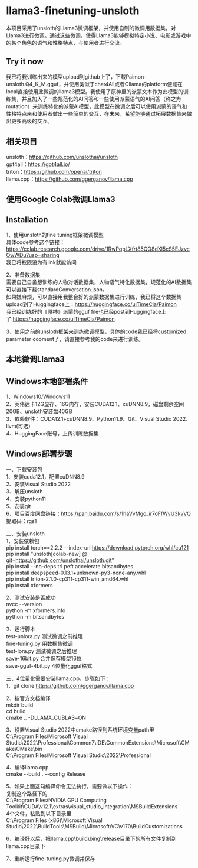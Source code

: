 # llama3-finetuning-unsloth
本项目采用了unsloth的Llama3微调框架，并使用自制的微调用数据集，对Llama3进行微调。通过这些微调，使得Llama3能够模拟特定小说、电影或游戏中的某个角色的语气和性格特点，与使用者进行交流。

## Try it now
我已将我训练出来的模型upload到github上了，下载Paimon-unsloth.Q4_K_M.gguf，并使用类似于chat4All或者Ollama的platform便能在local直接使用此微调的llama3模型。我使用了原神里的派蒙文本作为此模型的训练集，并且加入了一些规范化的AI问答和一些使用派蒙语气的AI问答（称之为mutation）来训练特化的派蒙AI模型，此模型在微调之后可以使用派蒙的语气和性格特点来和使用者做出一些简单的交互，在未来，希望能够通过拓展数据集来做出更多高级的交互。

## 相关项目
unsloth：https://github.com/unslothai/unsloth  
gpt4all：https://gpt4all.io/  
triton：https://github.com/openai/triton  
llama.cpp：https://github.com/ggerganov/llama.cpp  

## 使用Google Colab微调Llama3
## Installation
1、使用unsloth的fine tuning框架微调模型  
具体code参考这个链接：https://colab.research.google.com/drive/1RwPqpLXfrt85QQ8dXl5cS5EJzycOwWDu?usp=sharing  
我已将权限设为有link就能访问  

2、准备数据集  
需要自己自备想训练的人物对话数据集，人物语气特化数据集，规范化的AI数据集可以直接下载standardConversation.json。  
如果嫌麻烦，可以直接用我整合好的派蒙数据集进行训练，我已将这个数据集upload到了Huggingface上：https://huggingface.co/uITimeCia/Paimon  
我已经训练好的《原神》派蒙的gguf file也已经post到Huggingface上了:https://huggingface.co/uITimeCia/Paimon  

3、使用之前的unsloth框架来训练微调模型，具体的code我已经将customized parameter cooment了，请直接参考我的code来进行训练。  

## 本地微调Llama3
## Windows本地部署条件
1、Windows10/Windows11  
2、英伟达卡12G显存、16G内存，安装CUDA12.1、cuDNN8.9，磁盘剩余空间20GB、unsloth安装盘40GB  
3、依赖软件：CUDA12.1+cuDNN8.9、Python11.9、Git、Visual Studio 2022、llvm(可选）  
4、HuggingFace账号，上传训练数据集  

## Windows部署步骤
一、下载安装包  
1、安装cuda12.1，配置cuDNN8.9  
2、安装Visual Studio 2022  
3、解压unsloth  
4、安装python11  
5、安装git  
6、项目百度网盘链接：https://pan.baidu.com/s/1haVvMgo_ir7oFfWvU3kvVQ   
提取码：rgs1   

二、安装unsloth  
1、安装依赖包  
pip install torch==2.2.2 --index-url https://download.pytorch.org/whl/cu121  
pip install "unsloth[colab-new] @ git+https://github.com/unslothai/unsloth.git"  
pip install --no-deps trl peft accelerate bitsandbytes  
pip install deepspeed-0.13.1+unknown-py3-none-any.whl  
pip install  triton-2.1.0-cp311-cp311-win_amd64.whl  
pip install xformers

2、测试安装是否成功  
nvcc  --version  
python -m xformers.info  
python -m bitsandbytes

3、运行脚本  
test-unlora.py   测试微调之前推理  
fine-tuning.py   用数据集微调  
test-lora.py   测试微调之后推理  
save-16bit.py  合并保存模型16位  
save-gguf-4bit.py  4位量化gguf格式  

三、4位量化需要安装llama.cpp，步骤如下：  
1、git clone https://github.com/ggerganov/llama.cpp  

2、按官方文档编译  
mkdir build  
cd build  
cmake .. -DLLAMA_CUBLAS=ON  

3、设置Visual Studio 2022中cmake路径到系统环境变量path里  
C:\Program Files\Microsoft Visual Studio\2022\Professional\Common7\IDE\CommonExtensions\Microsoft\CMake\CMake\bin  
C:\Program Files\Microsoft Visual Studio\2022\Professional  

4、编译llama.cpp  
cmake --build . --config Release  

5、如果上面这句编译命令无法执行，需要做以下操作：  
复制这个路径下的  
C:\Program Files\NVIDIA GPU Computing Toolkit\CUDA\v12.1\extras\visual_studio_integration\MSBuildExtensions  
4个文件，粘贴到以下目录里  
C:\Program Files (x86)\Microsoft Visual Studio\2022\BuildTools\MSBuild\Microsoft\VC\v170\BuildCustomizations  

6、编译好以后，把llama.cpp\build\bing\release目录下的所有文件复制到llama.cpp目录下  

7、重新运行fine-tuning.py微调并保存  

